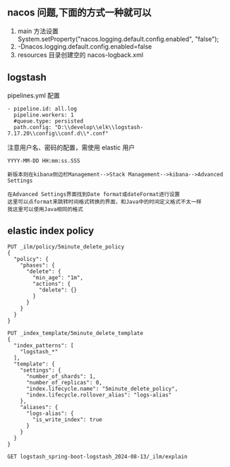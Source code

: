 ## nacos 问题,下面的方式一种就可以
1. main 方法设置 System.setProperty("nacos.logging.default.config.enabled", "false");
2. -Dnacos.logging.default.config.enabled=false
3. resources 目录创建空的 nacos-logback.xml

## logstash

pipelines.yml 配置
```text
- pipeline.id: all.log
  pipeline.workers: 1
  #queue.type: persisted
  path.config: "D:\\develop\\elk\\logstash-7.17.20\\config\\conf.d\\*.conf"
```

注意用户名、密码的配置，需使用 elastic 用户


```text
YYYY-MM-DD HH:mm:ss.SSS

新版本则在kibana侧边栏Management-->Stack Management-->kibana-->Advanced Settings

在Advanced Settings界面找到Date format或dateFormat进行设置
这里可以点format来跳转时间格式转换的界面，和Java中的时间定义格式不太一样
我这里可以使用Java相同的格式
```


## elastic index policy
```text
PUT _ilm/policy/5minute_delete_policy
{
  "policy": {
    "phases": {
      "delete": {
        "min_age": "1m",
        "actions": {
          "delete": {}
        }
      }
    }
  }
}

PUT _index_template/5minute_delete_template
{
  "index_patterns": [
    "logstash_*"
  ],
  "template": {
    "settings": {
      "number_of_shards": 1,
      "number_of_replicas": 0,
      "index.lifecycle.name": "5minute_delete_policy",
      "index.lifecycle.rollover_alias": "logs-alias"
    },
    "aliases": {
      "logs-alias": {
        "is_write_index": true
      }
    }
  }
}

GET logstash_spring-boot-logstash_2024-08-13/_ilm/explain
```